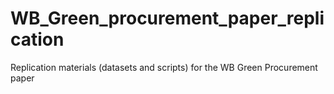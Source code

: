 # WB_Green_procurement_paper_replication
Replication materials (datasets and scripts) for the WB Green Procurement paper
